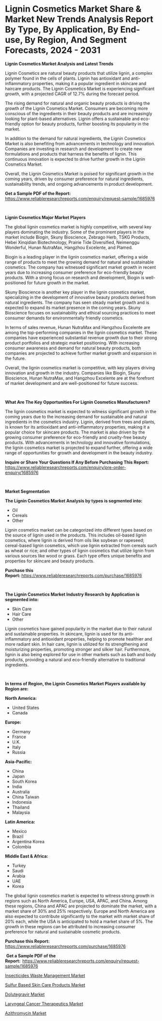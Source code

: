 <p><h1>Lignin Cosmetics Market Share & Market New Trends Analysis Report By Type, By Application, By End-use, By Region, And Segment Forecasts, 2024 - 2031</h1></p><p><strong>Lignin Cosmetics Market Analysis and Latest Trends</strong></p>
<p><p>Lignin Cosmetics are natural beauty products that utilize lignin, a complex polymer found in the cells of plants. Lignin has antioxidant and anti-inflammatory properties, making it a popular ingredient in skincare and haircare products. The Lignin Cosmetics Market is experiencing significant growth, with a projected CAGR of 12.7% during the forecast period.</p><p>The rising demand for natural and organic beauty products is driving the growth of the Lignin Cosmetics Market. Consumers are becoming more conscious of the ingredients in their beauty products and are increasingly looking for plant-based alternatives. Lignin offers a sustainable and eco-friendly option for beauty products, further boosting its popularity in the market.</p><p>In addition to the demand for natural ingredients, the Lignin Cosmetics Market is also benefiting from advancements in technology and innovation. Companies are investing in research and development to create new formulations and products that harness the benefits of lignin. This continuous innovation is expected to drive further growth in the Lignin Cosmetics Market.</p><p>Overall, the Lignin Cosmetics Market is poised for significant growth in the coming years, driven by consumer preference for natural ingredients, sustainability trends, and ongoing advancements in product development.</p></p>
<p><strong>Get a Sample PDF of the Report:&nbsp;</strong> <a href="https://www.reliableresearchreports.com/enquiry/request-sample/1685976">https://www.reliableresearchreports.com/enquiry/request-sample/1685976</a></p>
<p>&nbsp;</p>
<p><strong>Lignin Cosmetics Major Market Players</strong></p>
<p><p>The global lignin cosmetics market is highly competitive, with several key players dominating the industry. Some of the prominent players in the market include Biogin, Skuny Bioscience, Zebrago Herb, TSKG Products, Hebei Xinqidian Biotechnology, Prairie Tide Diversified, Neimenggu Wonderful, Hunan NutraMax, Hangzhou Excelente, and Plamed.</p><p>Biogin is a leading player in the lignin cosmetics market, offering a wide range of products to meet the growing demand for natural and sustainable cosmetics. The company has witnessed significant market growth in recent years due to increasing consumer preference for eco-friendly beauty products. With a strong focus on research and development, Biogin is well-positioned for future growth in the market.</p><p>Skuny Bioscience is another key player in the lignin cosmetics market, specializing in the development of innovative beauty products derived from natural ingredients. The company has seen steady market growth and is expected to expand its market presence in the coming years. Skuny Bioscience focuses on sustainability and ethical sourcing practices to meet consumer demands for environmentally friendly cosmetics.</p><p>In terms of sales revenue, Hunan NutraMax and Hangzhou Excelente are among the top-performing companies in the lignin cosmetics market. These companies have experienced substantial revenue growth due to their strong product portfolios and strategic market positioning. With increasing consumer awareness and demand for natural beauty products, both companies are projected to achieve further market growth and expansion in the future.</p><p>Overall, the lignin cosmetics market is competitive, with key players driving innovation and growth in the industry. Companies like Biogin, Skuny Bioscience, Hunan NutraMax, and Hangzhou Excelente are at the forefront of market development and are well-positioned for future success.</p></p>
<p>&nbsp;</p>
<p><strong>What Are The Key Opportunities For Lignin Cosmetics Manufacturers?</strong></p>
<p><p>The lignin cosmetics market is expected to witness significant growth in the coming years due to the increasing demand for sustainable and natural ingredients in the cosmetics industry. Lignin, derived from trees and plants, is known for its antioxidant and anti-inflammatory properties, making it a popular choice for skincare products. The market is also driven by the growing consumer preference for eco-friendly and cruelty-free beauty products. With advancements in technology and innovative formulations, the lignin cosmetics market is projected to expand further, offering a wide range of opportunities for growth and development in the beauty industry.</p></p>
<p><strong>Inquire or Share Your Questions If Any Before Purchasing This Report:</strong> <a href="https://www.reliableresearchreports.com/enquiry/pre-order-enquiry/1685976">https://www.reliableresearchreports.com/enquiry/pre-order-enquiry/1685976</a></p>
<p>&nbsp;</p>
<p><strong>Market Segmentation</strong></p>
<p><strong>The Lignin Cosmetics Market Analysis by types is segmented into:</strong></p>
<p><ul><li>Oil</li><li>Cereals</li><li>Other</li></ul></p>
<p><p>Lignin cosmetics market can be categorized into different types based on the source of lignin used in the products. This includes oil-based lignin cosmetics, where lignin is derived from oils like soybean or rapeseed; cereal-based lignin cosmetics, which use lignin extracted from cereals such as wheat or rice; and other types of lignin cosmetics that utilize lignin from various sources like wood or grass. Each type offers unique benefits and properties for skincare and beauty products.</p></p>
<p><strong>Purchase this Report:&nbsp;</strong><a href="https://www.reliableresearchreports.com/purchase/1685976">https://www.reliableresearchreports.com/purchase/1685976</a></p>
<p>&nbsp;</p>
<p><strong>The Lignin Cosmetics Market Industry Research by Application is segmented into:</strong></p>
<p><ul><li>Skin Care</li><li>Hair Care</li><li>Other</li></ul></p>
<p><p>Lignin cosmetics have gained popularity in the market due to their natural and sustainable properties. In skincare, lignin is used for its anti-inflammatory and antioxidant properties, helping to promote healthier and more radiant skin. In hair care, lignin is utilized for its strengthening and moisturizing properties, promoting stronger and silkier hair. Furthermore, lignin is also being explored for use in other markets such as bath and body products, providing a natural and eco-friendly alternative to traditional ingredients.</p></p>
<p>&nbsp;</p>
<p><strong>In terms of Region, the Lignin Cosmetics Market Players available by Region are:</strong></p>
<p>
    <p> <strong> North America: </strong>
        <ul>
            <li>United States</li>
            <li>Canada</li>
        </ul>
        </p> 
    <p> <strong> Europe: </strong>
        <ul>
            <li>Germany</li>
            <li>France</li>
            <li>U.K.</li>
            <li>Italy</li>
            <li>Russia</li>
        </ul>
        </p> 
    <p> <strong> Asia-Pacific: </strong>
        <ul>
            <li>China</li>
            <li>Japan</li>
            <li>South Korea</li>
            <li>India</li>
            <li>Australia</li>
            <li>China Taiwan</li>
            <li>Indonesia</li>
            <li>Thailand</li>
            <li>Malaysia</li>
        </ul>
        </p> 
    <p> <strong> Latin America: </strong>
        <ul>
            <li>Mexico</li>
            <li>Brazil</li>
            <li>Argentina Korea</li>
            <li>Colombia</li>
        </ul>
        </p> 
    <p> <strong> Middle East & Africa: </strong>
        <ul>
            <li>Turkey</li>
            <li>Saudi</li>
            <li>Arabia</li>
            <li>UAE</li>
            <li>Korea</li>
        </ul>
    </p>
    </p>
<p><p>The global lignin cosmetics market is expected to witness strong growth in regions such as North America, Europe, USA, APAC, and China. Among these regions, China and APAC are projected to dominate the market, with a market share of 30% and 25% respectively. Europe and North America are also expected to contribute significantly to the market with market share of 20% each, while the USA is anticipated to hold a market share of 5%. The growth in these regions can be attributed to increasing consumer preference for natural and sustainable cosmetic products.</p></p>
<p><strong>Purchase this Report: </strong><a href="https://www.reliableresearchreports.com/purchase/1685976">https://www.reliableresearchreports.com/purchase/1685976</a></p>
<p>&nbsp;<strong>Get a Sample PDF of the Report:&nbsp;&nbsp;</strong><a href="https://www.reliableresearchreports.com/enquiry/request-sample/1685976">https://www.reliableresearchreports.com/enquiry/request-sample/1685976</a></p>
<p><strong></strong></p>
<p><p><a href="https://github.com/pjcfca/Market-Research-Report-List-1/blob/main/insecticides-waste-management-market.md">Insecticides Waste Management Market</a></p><p><a href="https://github.com/wusalecollins540tpqoz/Market-Research-Report-List-1/blob/main/sulfur-based-skin-care-products-market.md">Sulfur Based Skin Care Products Market</a></p><p><a href="https://medium.com/@charvi.reportprime/dolutegravir-market-analysis-and-sze-forecasted-for-period-from-2024-to-2031-c7895679e2d2">Dolutegravir Market</a></p><p><a href="https://medium.com/@dessiefadel/laryngeal-cancer-therapeutics-market-outlook-industry-overview-and-forecast-2024-to-2031-328b58e76b78">Laryngeal Cancer Therapeutics Market</a></p><p><a href="https://medium.com/@terrellconn/azithromycin-market-insights-into-market-cagr-market-trends-and-growth-strategies-4d3f50f8e11a">Azithromycin Market</a></p></p>